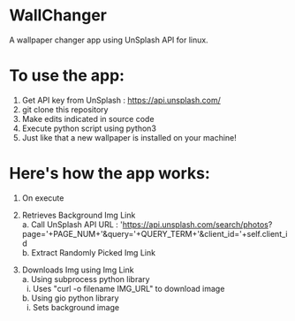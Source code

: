 # WallChanger
A wallpaper changer app using UnSplash API for linux.

# To use the app:
1. Get API key from UnSplash : https://api.unsplash.com/
2. git clone this repository
3. Make edits indicated in source code
4. Execute python script using python3 
5. Just like that a new wallpaper is installed on your machine!

# Here's how the app works:

1. On execute
  
2. Retrieves Background Img Link <br>
    a. Call UnSplash API URL : 'https://api.unsplash.com/search/photos?           page='+PAGE_NUM+'&query='+QUERY_TERM+'&client_id='+self.client_id <br>
    b. Extract Randomly Picked Img Link 

3. Downloads Img using Img Link <br>
    a. Using subprocess python library <br>
    &nbsp;&nbsp;i. Uses "curl -o filename IMG_URL" to download image <br>
    b. Using gio python library <br>
    &nbsp;&nbsp;i. Sets background image

